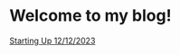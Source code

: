 <html lang="en-US">

<head>
    <meta charset='utf-8'>
    <meta http-equiv= "X-UA-Compatible" content="IE=edge">
    <meta name="viewport" content="width=device-width,maximum-scale=2">

</head>

<main>

<h1> Welcome to my blog! </h1>

<p> <a href="https://andrew-jones657.github.io/_webpages/_blog_posts/2023-12-12-Starting-Up.md"> Starting Up 12/12/2023 </a> </p>
  
</main>
</html>
